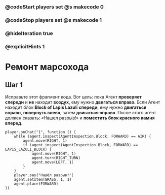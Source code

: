 ### @codeStart players set @s makecode 0
### @codeStop players set @s makecode 1

### @hideIteration true 
### @explicitHints 1


# Ремонт марсохода 

## Шаг 1
Исправьте этот фрагмент кода. Вот цель: пока Агент **проверяет спереди** и **не** находит **воздух**, ему нужно **двигаться вправо**. Если Агент находит блок **Block of Lapis Lazuli** **спереди**, ему нужно **двигаться вправо**, **повернуть влево**, затем **двигаться вправо**. После этого агент должен сказать: «Нашел разрыв!» и **поместить блок красного камня вперед**.



```template
player.onChat("1", function () {
    while (agent.inspect(AgentInspection.Block, FORWARD) == AIR) {
        agent.move(RIGHT, 1)
        if (agent.inspect(AgentInspection.Block, FORWARD) == LAPIS_LAZULI_BLOCK) {
            agent.move(RIGHT, 1)
            agent.turn(RIGHT_TURN)
            agent.move(LEFT, 1)
        }
    }
    player.say("Нашёл разрыв!")
    agent.setItem(GRASS, 1, 1)
    agent.place(FORWARD)
})
```
